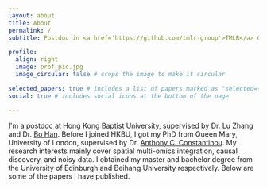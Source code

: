 ```yaml
---
layout: about
title: About
permalink: /
subtitle: Postdoc in <a href='https://github.com/tmlr-group'>TMLR</a> Group, HKBU

profile:
  align: right
  image: prof_pic.jpg
  image_circular: false # crops the image to make it circular

selected_papers: true # includes a list of papers marked as "selected={true}"
social: true # includes social icons at the bottom of the page

---
```

I'm a postdoc at Hong Kong Baptist University, supervised by Dr. <a href='https://www.comp.hkbu.edu.hk/v1/?page=profile&id=ericluzhang'> Lu Zhang</a> and Dr. <a href='https://bhanml.github.io/group.html'>Bo Han</a>. Before I joined HKBU, I got my PhD from Queen Mary, University of London, supervised by Dr. <a href='http://constantinou.info'>Anthony C. Constantinou</a>. My research interests mainly cover spatial multi-omics integration, causal discovery, and noisy data. I obtained my master and bachelor degree from the University of Edinburgh and Beihang University respectively. Below are some of the papers I have published.
